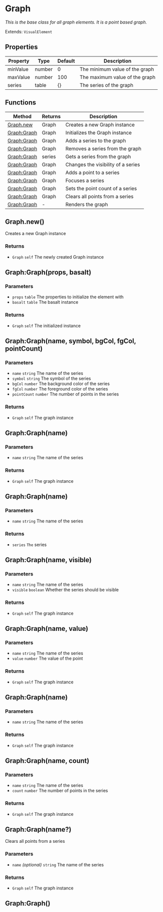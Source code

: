 # Graph
_This is the base class for all graph elements. It is a point based graph._

Extends: `VisualElement`

## Properties

|Property|Type|Default|Description|
|---|---|---|---|
|minValue|number|0|The minimum value of the graph|
|maxValue|number|100|The maximum value of the graph|
|series|table|{}|The series of the graph|

## Functions

|Method|Returns|Description|
|---|---|---|
|[Graph.new](#graph-new)|Graph|Creates a new Graph instance|
|[Graph:Graph](#graph-graph-props-basalt)|Graph|Initializes the Graph instance|
|[Graph:Graph](#graph-graph-name-symbol-bgcol-fgcol-pointcount)|Graph|Adds a series to the graph|
|[Graph:Graph](#graph-graph-name)|Graph|Removes a series from the graph|
|[Graph:Graph](#graph-graph-name)|series|Gets a series from the graph|
|[Graph:Graph](#graph-graph-name-visible)|Graph|Changes the visibility of a series|
|[Graph:Graph](#graph-graph-name-value)|Graph|Adds a point to a series|
|[Graph:Graph](#graph-graph-name)|Graph|Focuses a series|
|[Graph:Graph](#graph-graph-name-count)|Graph|Sets the point count of a series|
|[Graph:Graph](#graph-graph-name)|Graph|Clears all points from a series|
|[Graph:Graph](#graph-graph)|-|Renders the graph|

## Graph.new()

Creates a new Graph instance

### Returns
* `Graph` `self` The newly created Graph instance

## Graph:Graph(props, basalt)
### Parameters
* `props` `table` The properties to initialize the element with
* `basalt` `table` The basalt instance

### Returns
* `Graph` `self` The initialized instance

## Graph:Graph(name, symbol, bgCol, fgCol, pointCount)
### Parameters
* `name` `string` The name of the series
* `symbol` `string` The symbol of the series
* `bgCol` `number` The background color of the series
* `fgCol` `number` The foreground color of the series
* `pointCount` `number` The number of points in the series

### Returns
* `Graph` `self` The graph instance

## Graph:Graph(name)
### Parameters
* `name` `string` The name of the series

### Returns
* `Graph` `self` The graph instance

## Graph:Graph(name)
### Parameters
* `name` `string` The name of the series

### Returns
* `series` `The` series

## Graph:Graph(name, visible)
### Parameters
* `name` `string` The name of the series
* `visible` `boolean` Whether the series should be visible

### Returns
* `Graph` `self` The graph instance

## Graph:Graph(name, value)
### Parameters
* `name` `string` The name of the series
* `value` `number` The value of the point

### Returns
* `Graph` `self` The graph instance

## Graph:Graph(name)
### Parameters
* `name` `string` The name of the series

### Returns
* `Graph` `self` The graph instance

## Graph:Graph(name, count)
### Parameters
* `name` `string` The name of the series
* `count` `number` The number of points in the series

### Returns
* `Graph` `self` The graph instance

## Graph:Graph(name?)

Clears all points from a series

### Parameters
* `name` *(optional)* `string` The name of the series

### Returns
* `Graph` `self` The graph instance

## Graph:Graph()
